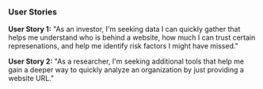 ### User Stories

**User Story 1:**
"As an investor, I'm seeking data I can quickly gather that helps me understand who is behind a website, how much I can trust certain represenations, and help me identify risk factors I might have missed."

**User Story 2:**
"As a researcher, I'm seeking additional tools that help me gain a deeper way to quickly analyze an organization by just providing a website URL."
